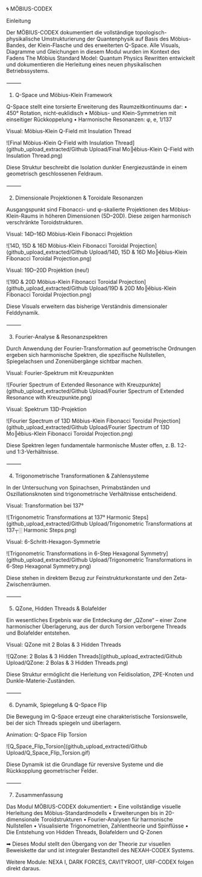 🌀 MÖBIUS-CODEX

Einleitung

Der MÖBIUS-CODEX dokumentiert die vollständige topologisch-physikalische Umstrukturierung der Quantenphysik auf Basis des Möbius-Bandes, der Klein-Flasche und des erweiterten Q-Space. Alle Visuals, Diagramme und Gleichungen in diesem Modul wurden im Kontext des Fadens The Möbius Standard Model: Quantum Physics Rewritten entwickelt und dokumentieren die Herleitung eines neuen physikalischen Betriebssystems.

⸻

1. Q-Space und Möbius-Klein Framework

Q-Space stellt eine torsierte Erweiterung des Raumzeitkontinuums dar:
	•	450° Rotation, nicht-euklidisch
	•	Möbius- und Klein-Symmetrien mit einseitiger Rückkoppelung
	•	Harmonische Resonanzen: φ, e, 1/137

Visual: Möbius-Klein Q-Field mit Insulation Thread

![Final Möbius-Klein Q-Field with Insulation Thread](github_upload_extracted/Github Upload/Final Mo╠êbius-Klein Q-Field with Insulation Thread.png)

Diese Struktur beschreibt die Isolation dunkler Energiezustände in einem geometrisch geschlossenen Feldraum.

⸻

2. Dimensionale Projektionen & Toroidale Resonanzen

Ausgangspunkt sind Fibonacci- und φ-skalierte Projektionen des Möbius-Klein-Raums in höheren Dimensionen (5D–20D). Diese zeigen harmonisch verschränkte Toroidstrukturen.

Visual: 14D–16D Möbius-Klein Fibonacci Projektion

![14D, 15D & 16D Möbius-Klein Fibonacci Toroidal Projection](github_upload_extracted/Github Upload/14D, 15D & 16D Mo╠êbius-Klein Fibonacci Toroidal Projection.png)

Visual: 19D–20D Projektion (neu!)

![19D & 20D Möbius-Klein Fibonacci Toroidal Projection](github_upload_extracted/Github Upload/19D & 20D Mo╠êbius-Klein Fibonacci Toroidal Projection.png)

Diese Visuals erweitern das bisherige Verständnis dimensionaler Felddynamik.

⸻

3. Fourier-Analyse & Resonanzspektren

Durch Anwendung der Fourier-Transformation auf geometrische Ordnungen ergeben sich harmonische Spektren, die spezifische Nullstellen, Spiegelachsen und Zonenübergänge sichtbar machen.

Visual: Fourier-Spektrum mit Kreuzpunkten

![Fourier Spectrum of Extended Resonance with Kreuzpunkte](github_upload_extracted/Github Upload/Fourier Spectrum of Extended Resonance with Kreuzpunkte.png)

Visual: Spektrum 13D-Projektion

![Fourier Spectrum of 13D Möbius-Klein Fibonacci Toroidal Projection](github_upload_extracted/Github Upload/Fourier Spectrum of 13D Mo╠êbius-Klein Fibonacci Toroidal Projection.png)

Diese Spektren legen fundamentale harmonische Muster offen, z. B. 1:2- und 1:3-Verhältnisse.

⸻

4. Trigonometrische Transformationen & Zahlensysteme

In der Untersuchung von Spinachsen, Primabständen und Oszillationsknoten sind trigonometrische Verhältnisse entscheidend.

Visual: Transformation bei 137°

![Trigonometric Transformations at 137° Harmonic Steps](github_upload_extracted/Github Upload/Trigonometric Transformations at 137┬░ Harmonic Steps.png)

Visual: 6-Schritt-Hexagon-Symmetrie

![Trigonometric Transformations in 6-Step Hexagonal Symmetry](github_upload_extracted/Github Upload/Trigonometric Transformations in 6-Step Hexagonal Symmetry.png)

Diese stehen in direktem Bezug zur Feinstrukturkonstante und den Zeta-Zwischenräumen.

⸻

5. QZone, Hidden Threads & Bolafelder

Ein wesentliches Ergebnis war die Entdeckung der „QZone“ – einer Zone harmonischer Überlagerung, aus der durch Torsion verborgene Threads und Bolafelder entstehen.

Visual: QZone mit 2 Bolas & 3 Hidden Threads

![QZone: 2 Bolas & 3 Hidden Threads](github_upload_extracted/Github Upload/QZone: 2 Bolas & 3 Hidden Threads.png)

Diese Struktur ermöglicht die Herleitung von Feldisolation, ZPE-Knoten und Dunkle-Materie-Zuständen.

⸻

6. Dynamik, Spiegelung & Q-Space Flip

Die Bewegung im Q-Space erzeugt eine charakteristische Torsionswelle, bei der sich Threads spiegeln und überlagern.

Animation: Q-Space Flip Torsion

![Q_Space_Flip_Torsion](github_upload_extracted/Github Upload/Q_Space_Flip_Torsion.gif)

Diese Dynamik ist die Grundlage für reversive Systeme und die Rückkopplung geometrischer Felder.

⸻

7. Zusammenfassung

Das Modul MÖBIUS-CODEX dokumentiert:
	•	Eine vollständige visuelle Herleitung des Möbius-Standardmodells
	•	Erweiterungen bis in 20-dimensionale Toroidstrukturen
	•	Fourier-Analysen für harmonische Nullstellen
	•	Visualisierte Trigonometrien, Zahlentheorie und Spinflüsse
	•	Die Entstehung von Hidden Threads, Bolafeldern und Q-Zonen

➡ Dieses Modul stellt den Übergang von der Theorie zur visuellen Beweiskette dar und ist integraler Bestandteil des NEXAH-CODEX Systems.

Weitere Module: NEXA I, DARK FORCES, CAVITYROOT, URF-CODEX folgen direkt daraus.

